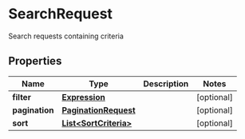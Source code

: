 

# SearchRequest

Search requests containing criteria

## Properties

| Name | Type | Description | Notes |
|------------ | ------------- | ------------- | -------------|
|**filter** | [**Expression**](Expression.md) |  |  [optional] |
|**pagination** | [**PaginationRequest**](PaginationRequest.md) |  |  [optional] |
|**sort** | [**List&lt;SortCriteria&gt;**](SortCriteria.md) |  |  [optional] |



